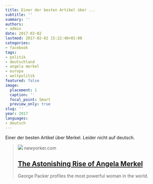 ```yaml
---
title: Einer der besten Artikel über ...
subtitle: ''
summary: ''
authors:
- admin
date: 2017-02-02
lastmod: 2017-02-02 15:22:40+01:00
categories:
- facebook
tags:
- politik
- deutschland
- angela merkel
- europa
- weltpolitik
featured: false
image:
  placement: 1
  caption: ''
  focal_point: Smart
  preview_only: true
slug: ''
year: 2017
languages:
- deutsch
---
```


Einer der besten Artikel über Merkel. Leider nicht auf deutsch.
> [![](https://media.newyorker.com/photos/59095f0fc14b3c606c105948/16:9/w_1280,c_limit/141201_r25827.jpg)](http://www.newyorker.com/magazine/2014/12/01/quiet-german)
> newyorker.com
> ## [The Astonishing Rise of Angela Merkel](http://www.newyorker.com/magazine/2014/12/01/quiet-german)
>
>George Packer profiles the most powerful woman in the world.